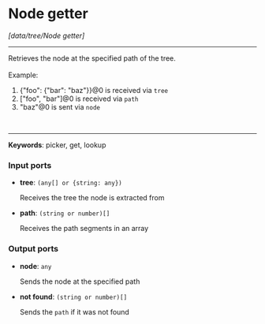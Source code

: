 # Node getter

_[data/tree/Node getter]_

---

Retrieves the node at the specified path of the tree.<br>
<br>
Example:<br>
1. {"foo": {"bar": "baz"}}@0 is received via `tree`<br>
2. ["foo", "bar"]@0 is received via `path`<br>
3. "baz"@0 is sent via `node`<br>
<br>

---

__Keywords__: picker, get, lookup

### Input ports

* __tree__: ` (any[] or {string: any}) `

    Receives the tree the node is extracted from<br>


* __path__: ` (string or number)[] `

    Receives the path segments in an array<br>

### Output ports

* __node__: ` any `

    Sends the node at the specified path<br>


* __not found__: ` (string or number)[] `

    Sends the `path` if it was not found<br>

